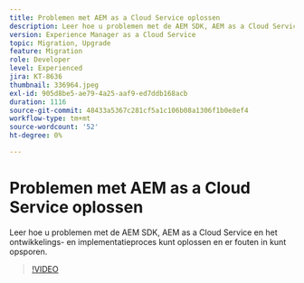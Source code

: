 ```yaml
---
title: Problemen met AEM as a Cloud Service oplossen
description: Leer hoe u problemen met de AEM SDK, AEM as a Cloud Service en het ontwikkelings- en implementatieproces kunt oplossen en er fouten in kunt opsporen.
version: Experience Manager as a Cloud Service
topic: Migration, Upgrade
feature: Migration
role: Developer
level: Experienced
jira: KT-8636
thumbnail: 336964.jpeg
exl-id: 905d8be5-ae79-4a25-aaf9-ed7ddb168acb
duration: 1116
source-git-commit: 48433a5367c281cf5a1c106b08a1306f1b0e8ef4
workflow-type: tm+mt
source-wordcount: '52'
ht-degree: 0%

---
```


# Problemen met AEM as a Cloud Service oplossen

Leer hoe u problemen met de AEM SDK, AEM as a Cloud Service en het ontwikkelings- en implementatieproces kunt oplossen en er fouten in kunt opsporen.

>[!VIDEO](https://video.tv.adobe.com/v/336964?quality=12&learn=on)
